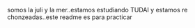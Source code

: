 somos la juli y la mer..estamos estudiando TUDAI y estamos re chonzeadas..este readme es para practicar
